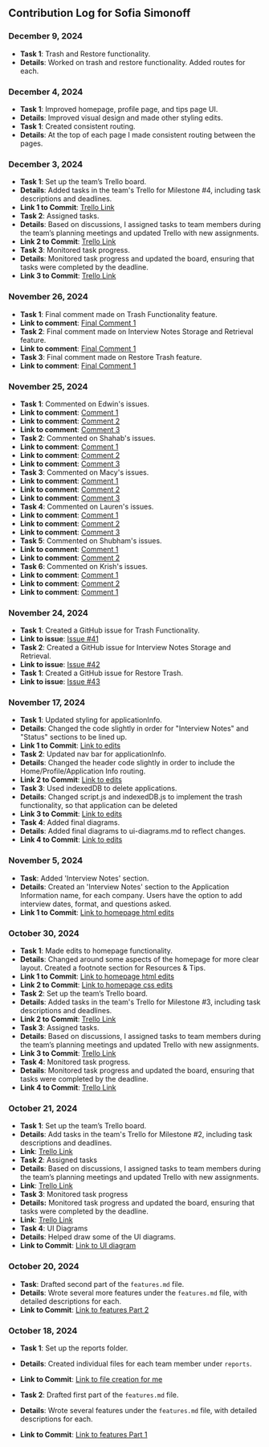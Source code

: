 ## Contribution Log for Sofia Simonoff

### December 9, 2024
- **Task 1**: Trash and Restore functionality.
- **Details**: Worked on trash and restore functionality. Added routes for each.

### December 4, 2024
- **Task 1**: Improved homepage, profile page, and tips page UI.
- **Details**: Improved visual design and made other styling edits.
- **Task 1**: Created consistent routing.
- **Details**: At the top of each page I made consistent routing between the pages.

### December 3, 2024
- **Task 1**: Set up the team’s Trello board.
- **Details**: Added tasks in the team's Trello for Milestone #4, including task descriptions and deadlines.
- **Link 1 to Commit**: [Trello Link](https://trello.com/b/PjitceQA/group-9-milestone-4)
- **Task 2**: Assigned tasks.
- **Details**: Based on discussions, I assigned tasks to team members during the team’s planning meetings and updated Trello with new assignments.
- **Link 2 to Commit**: [Trello Link](https://trello.com/b/PjitceQA/group-9-milestone-4)
- **Task 3**: Monitored task progress.
- **Details**: Monitored task progress and updated the board, ensuring that tasks were completed by the deadline.
- **Link 3 to Commit**: [Trello Link](https://trello.com/b/PjitceQA/group-9-milestone-4)

### November 26, 2024
- **Task 1**: Final comment made on Trash Functionality feature.
- **Link to comment**: [Final Comment 1](https://github.com/edwintran235/326-team9/issues/41#issuecomment-2501959243)
- **Task 2**: Final comment made on Interview Notes Storage and Retrieval feature.
- **Link to comment**: [Final Comment 1](https://github.com/edwintran235/326-team9/issues/42#issuecomment-2501942337)
- **Task 3**: Final comment made on Restore Trash feature.
- **Link to comment**: [Final Comment 1](https://github.com/edwintran235/326-team9/issues/43#issuecomment-2501932182)

### November 25, 2024
- **Task 1**: Commented on Edwin's issues.
- **Link to comment**: [Comment 1](https://github.com/edwintran235/326-team9/issues/40#issuecomment-2498856039)
- **Link to comment**: [Comment 2](https://github.com/edwintran235/326-team9/issues/44#issuecomment-2498861892)
- **Link to comment**: [Comment 3](https://github.com/edwintran235/326-team9/issues/45#issuecomment-2498965058)
- **Task 2**: Commented on Shahab's issues.
- **Link to comment**: [Comment 1](https://github.com/edwintran235/326-team9/issues/47#issuecomment-2498875059)
- **Link to comment**: [Comment 2](https://github.com/edwintran235/326-team9/issues/48#issuecomment-2498879205)
- **Link to comment**: [Comment 3](https://github.com/edwintran235/326-team9/issues/49#issuecomment-2498883569)
- **Task 3**: Commented on Macy's issues.
- **Link to comment**: [Comment 1](https://github.com/edwintran235/326-team9/issues/50#issuecomment-2498896839)
- **Link to comment**: [Comment 2](https://github.com/edwintran235/326-team9/issues/51#issuecomment-2498905994)
- **Link to comment**: [Comment 3](https://github.com/edwintran235/326-team9/issues/52#issuecomment-2498914462)
- **Task 4**: Commented on Lauren's issues.
- **Link to comment**: [Comment 1](https://github.com/edwintran235/326-team9/issues/53#issuecomment-2498929174)
- **Link to comment**: [Comment 2](https://github.com/edwintran235/326-team9/issues/54#issuecomment-2498948955)
- **Link to comment**: [Comment 3](https://github.com/edwintran235/326-team9/issues/55#issuecomment-2498959268)
- **Task 5**: Commented on Shubham's issues.
- **Link to comment**: [Comment 1](https://github.com/edwintran235/326-team9/issues/56#issuecomment-2501896447)
- **Link to comment**: [Comment 2](https://github.com/edwintran235/326-team9/issues/57#issuecomment-2501899783)
- **Task 6**: Commented on Krish's issues.
- **Link to comment**: [Comment 1](https://github.com/edwintran235/326-team9/issues/58#issuecomment-2501903536)
- **Link to comment**: [Comment 2](https://github.com/edwintran235/326-team9/issues/59#issuecomment-2501908866)
- **Link to comment**: [Comment 1](https://github.com/edwintran235/326-team9/issues/60#issuecomment-2501912356)

### November 24, 2024
- **Task 1**: Created a GitHub issue for Trash Functionality.
- **Link to issue**: [Issue #41](https://github.com/edwintran235/326-team9/issues/41#issue-2688374186)
- **Task 2**: Created a GitHub issue for Interview Notes Storage and Retrieval.
- **Link to issue**: [Issue #42](https://github.com/edwintran235/326-team9/issues/42#issue-2688375442)
- **Task 1**: Created a GitHub issue for Restore Trash.
- **Link to issue**: [Issue #43](https://github.com/edwintran235/326-team9/issues/43#issue-2688377600)
  
### November 17, 2024
- **Task 1**: Updated styling for applicationInfo.
- **Details**: Changed the code slightly in order for "Interview Notes" and "Status" sections to be lined up.
- **Link 1 to Commit**: [Link to edits](https://github.com/edwintran235/326-team9/commit/b5b62b9630358fe325d1cb8f2a0c27d3800d2a08)
- **Task 2**: Updated nav bar for applicationInfo.
- **Details**: Changed the header code slightly in order to include the Home/Profile/Application Info routing.
- **Link 2 to Commit**: [Link to edits](https://github.com/edwintran235/326-team9/commit/1267166c8c6f004fd68caa80486d1791357021a5)
- **Task 3**: Used indexedDB to delete applications.
- **Details**: Changed script.js and indexedDB.js to implement the trash functionality, so that application can be deleted
- **Link 3 to Commit**: [Link to edits](https://github.com/edwintran235/326-team9/commit/85eb9fd4e7a561065f8b324d0f01ba9f86903a6f)
- **Task 4**: Added final diagrams.
- **Details**: Added final diagrams to ui-diagrams.md to reflect changes.
- **Link 4 to Commit**: [Link to edits](https://github.com/edwintran235/326-team9/commit/07c2d579fcf6965c062ad8dbab6e097103d78693)

### November 5, 2024
- **Task**: Added 'Interview Notes' section.
- **Details**: Created an 'Interview Notes' section to the Application Information name, for each company. Users have the option to add interview dates, format, and questions asked.
- **Link 1 to Commit**: [Link to homepage html edits](https://github.com/edwintran235/326-team9/commit/4f947b498bf824690461317763875b03676a6b8e)

### October 30, 2024
- **Task 1**: Made edits to homepage functionality.
- **Details**: Changed around some aspects of the homepage for more clear layout. Created a footnote section for Resources & Tips.
- **Link 1 to Commit**: [Link to homepage html edits](https://github.com/edwintran235/326-team9/commit/8d115cf6ea6941075b35cee8308d48cfbaf74cc1)
- **Link 2 to Commit**: [Link to homepage css edits](https://github.com/edwintran235/326-team9/commit/6f9439950a066b11cdfef955044b3a12ddae2521)
- **Task 2**: Set up the team’s Trello board.
- **Details**: Added tasks in the team's Trello for Milestone #3, including task descriptions and deadlines.
- **Link 2 to Commit**: [Trello Link](https://trello.com/b/2sGNljBE/group-9-milestone-3)
- **Task 3**: Assigned tasks.
- **Details**: Based on discussions, I assigned tasks to team members during the team’s planning meetings and updated Trello with new assignments.
- **Link 3 to Commit**: [Trello Link](https://trello.com/b/2sGNljBE/group-9-milestone-3)
- **Task 4**: Monitored task progress.
- **Details**: Monitored task progress and updated the board, ensuring that tasks were completed by the deadline.
- **Link 4 to Commit**: [Trello Link](https://trello.com/b/2sGNljBE/group-9-milestone-3)

### October 21, 2024
- **Task 1**: Set up the team’s Trello board.
- **Details**: Add tasks in the team's Trello for Milestone #2, including task descriptions and deadlines.
- **Link**: [Trello Link](https://trello.com/b/g72RmbXm/group-9-milestone-2)
- **Task 2**: Assigned tasks
- **Details**: Based on discussions, I assigned tasks to team members during the team’s planning meetings and updated Trello with new assignments.
- **Link**: [Trello Link](https://trello.com/b/g72RmbXm/group-9-milestone-2)
- **Task 3**: Monitored task progress 
- **Details:** Monitored task progress and updated the board, ensuring that tasks were completed by the deadline.
- **Link**: [Trello Link](https://trello.com/b/g72RmbXm/group-9-milestone-2)
- **Task 4**: UI Diagrams
- **Details**: Helped draw some of the UI diagrams.
- **Link to Commit**: [Link to UI diagram](https://github.com/edwintran235/326-team9/commit/8837a7502725e4ae3fbfacda433f379fa23bc113)

### October 20, 2024
- **Task**: Drafted second part of the `features.md` file.
- **Details**: Wrote several more features under the `features.md` file, with detailed descriptions for each.
- **Link to Commit**: [Link to features Part 2](https://github.com/edwintran235/326-team9/commit/a96d1a1b2d6911125deed0305879ebf54f872d8d)

### October 18, 2024
- **Task 1**: Set up the reports folder.
- **Details**: Created individual files for each team member under `reports`.
- **Link to Commit**: [Link to file creation for me](https://github.com/edwintran235/326-team9/commit/62a3189e4f8481e21a9a22660ab2db3522f4f9cd)

- **Task 2**: Drafted first part of the `features.md` file.
- **Details**: Wrote several features under the `features.md` file, with detailed descriptions for each.
- **Link to Commit**: [Link to features Part 1](https://github.com/edwintran235/326-team9/commit/ba96508102eaca16e97513cd8c7ff6efe2ddcdbb)

